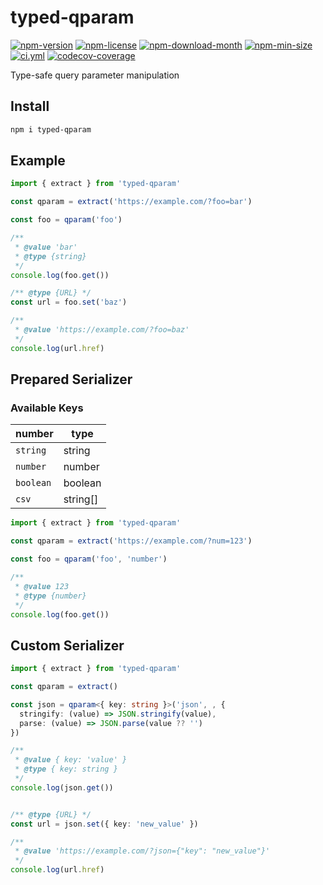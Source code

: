 <!----- BEGIN GHOST DOCS HEADER ----->

# typed-qparam

[![npm-version](https://img.shields.io/npm/v/typed-qparam)](https://npmjs.com/package/typed-qparam) [![npm-license](https://img.shields.io/npm/l/typed-qparam)](https://npmjs.com/package/typed-qparam) [![npm-download-month](https://img.shields.io/npm/dm/typed-qparam)](https://npmjs.com/package/typed-qparam) [![npm-min-size](https://img.shields.io/bundlephobia/min/typed-qparam)](https://npmjs.com/package/typed-qparam) [![ci.yml](https://github.com/jill64/typed-qparam/actions/workflows/ci.yml/badge.svg)](https://github.com/jill64/typed-qparam/actions/workflows/ci.yml) [![codecov-coverage](https://codecov.io/gh/jill64/typed-qparam/graph/badge.svg)](https://codecov.io/gh/jill64/typed-qparam)

Type-safe query parameter manipulation

## Install

```sh
npm i typed-qparam
```

<!----- END GHOST DOCS HEADER ----->

## Example

```js
import { extract } from 'typed-qparam'

const qparam = extract('https://example.com/?foo=bar')

const foo = qparam('foo')

/**
 * @value 'bar'
 * @type {string}
 */
console.log(foo.get())

/** @type {URL} */
const url = foo.set('baz')

/**
 * @value 'https://example.com/?foo=baz'
 */
console.log(url.href)
```

## Prepared Serializer

### Available Keys

| number    | type     |
| --------- | -------- |
| `string`  | string   |
| `number`  | number   |
| `boolean` | boolean  |
| `csv`     | string[] |

```js
import { extract } from 'typed-qparam'

const qparam = extract('https://example.com/?num=123')

const foo = qparam('foo', 'number')

/**
 * @value 123
 * @type {number}
 */
console.log(foo.get())
```

## Custom Serializer

```ts
import { extract } from 'typed-qparam'

const qparam = extract()

const json = qparam<{ key: string }>('json', , {
  stringify: (value) => JSON.stringify(value),
  parse: (value) => JSON.parse(value ?? '')
})

/**
 * @value { key: 'value' }
 * @type { key: string }
 */
console.log(json.get())


/** @type {URL} */
const url = json.set({ key: 'new_value' })

/**
 * @value 'https://example.com/?json={"key": "new_value"}'
 */
console.log(url.href)
```
